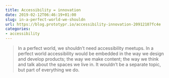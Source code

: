 ```yaml
---
title: Accessibility = innovation
date: 2019-02-12T06:46:19+01:00
slug: in-a-perfect-world-we-shouldn
url: https://blog.prototypr.io/accessibility-innovation-20912107fc4e
categories:
- accessibility
---
```

> In a perfect world, we shouldn’t need accessibility meetups. In a perfect world accessibility would be embedded in the way we design and develop products; the way we make content; the way we think and talk about the spaces we live in. It wouldn’t be a separate topic, but part of everything we do.
